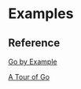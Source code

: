 # Examples

## Reference

[Go by Example](https://gobyexample.com/)

[A Tour of Go](https://go.dev/tour/list)
